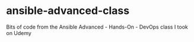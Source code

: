 # ansible-advanced-class
Bits of code from the Ansible Advanced - Hands-On - DevOps class I took on Udemy
